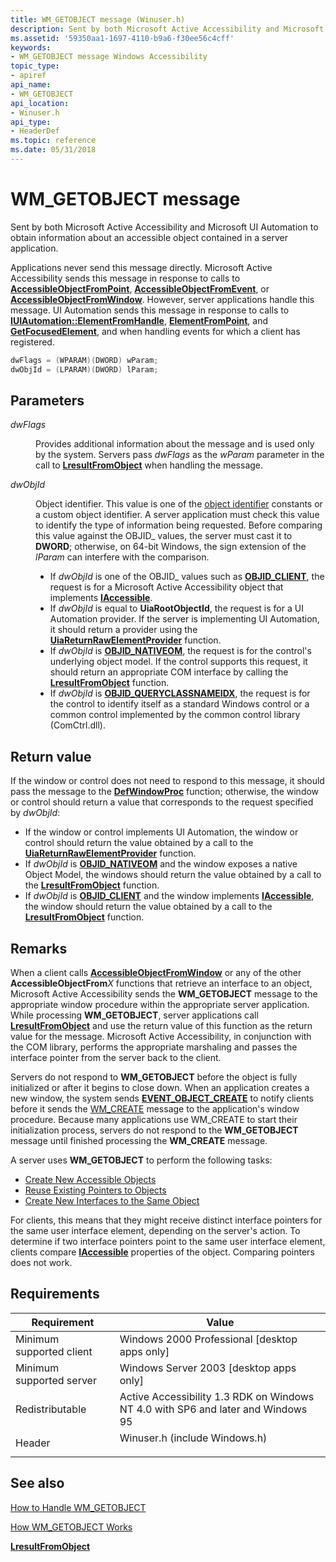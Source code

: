 ```yaml
---
title: WM_GETOBJECT message (Winuser.h)
description: Sent by both Microsoft Active Accessibility and Microsoft UI Automation to obtain information about an accessible object contained in a server application.
ms.assetid: '59350aa1-1697-4110-b9a6-f30ee56c4cff'
keywords:
- WM_GETOBJECT message Windows Accessibility
topic_type:
- apiref
api_name:
- WM_GETOBJECT
api_location:
- Winuser.h
api_type:
- HeaderDef
ms.topic: reference
ms.date: 05/31/2018
---
```


# WM\_GETOBJECT message

Sent by both Microsoft Active Accessibility and Microsoft UI Automation to obtain information about an accessible object contained in a server application.

Applications never send this message directly. Microsoft Active Accessibility sends this message in response to calls to [**AccessibleObjectFromPoint**](/windows/desktop/api/Oleacc/nf-oleacc-accessibleobjectfrompoint), [**AccessibleObjectFromEvent**](/windows/desktop/api/Oleacc/nf-oleacc-accessibleobjectfromevent), or [**AccessibleObjectFromWindow**](/windows/desktop/api/Oleacc/nf-oleacc-accessibleobjectfromwindow). However, server applications handle this message. UI Automation sends this message in response to calls to [**IUIAutomation::ElementFromHandle**](/windows/desktop/api/UIAutomationClient/nf-uiautomationclient-iuiautomation-elementfromhandle), [**ElementFromPoint**](/windows/desktop/api/UIAutomationClient/nf-uiautomationclient-iuiautomation-elementfrompoint), and [**GetFocusedElement**](/windows/desktop/api/UIAutomationClient/nf-uiautomationclient-iuiautomation-getfocusedelement), and when handling events for which a client has registered.


```C++
dwFlags = (WPARAM)(DWORD) wParam;
dwObjId = (LPARAM)(DWORD) lParam;
```



## Parameters

<dl> <dt>

*dwFlags* 
</dt> <dd>

Provides additional information about the message and is used only by the system. Servers pass *dwFlags* as the *wParam* parameter in the call to [**LresultFromObject**](/windows/desktop/api/Oleacc/nf-oleacc-lresultfromobject) when handling the message.

</dd> <dt>

*dwObjId* 
</dt> <dd>

Object identifier. This value is one of the [object identifier](object-identifiers.md) constants or a custom object identifier. A server application must check this value to identify the type of information being requested. Before comparing this value against the OBJID\_ values, the server must cast it to **DWORD**; otherwise, on 64-bit Windows, the sign extension of the *lParam* can interfere with the comparison.

-   If *dwObjId* is one of the OBJID\_ values such as [**OBJID\_CLIENT**](object-identifiers.md), the request is for a Microsoft Active Accessibility object that implements [**IAccessible**](/windows/desktop/api/oleacc/nn-oleacc-iaccessible).
-   If *dwObjId* is equal to **UiaRootObjectId**, the request is for a UI Automation provider. If the server is implementing UI Automation, it should return a provider using the [**UiaReturnRawElementProvider**](/windows/desktop/api/UIAutomationCoreApi/nf-uiautomationcoreapi-uiareturnrawelementprovider) function.
-   If *dwObjId* is [**OBJID\_NATIVEOM**](object-identifiers.md), the request is for the control's underlying object model. If the control supports this request, it should return an appropriate COM interface by calling the [**LresultFromObject**](/windows/desktop/api/Oleacc/nf-oleacc-lresultfromobject) function.
-   If *dwObjId* is [**OBJID\_QUERYCLASSNAMEIDX**](object-identifiers.md), the request is for the control to identify itself as a standard Windows control or a common control implemented by the common control library (ComCtrl.dll).

</dd> </dl>

## Return value

If the window or control does not need to respond to this message, it should pass the message to the [**DefWindowProc**](/windows/desktop/api/winuser/nf-winuser-defwindowproca) function; otherwise, the window or control should return a value that corresponds to the request specified by *dwObjId*:

-   If the window or control implements UI Automation, the window or control should return the value obtained by a call to the [**UiaReturnRawElementProvider**](/windows/desktop/api/UIAutomationCoreApi/nf-uiautomationcoreapi-uiareturnrawelementprovider) function.
-   If *dwObjId* is [**OBJID\_NATIVEOM**](object-identifiers.md) and the window exposes a native Object Model, the windows should return the value obtained by a call to the [**LresultFromObject**](/windows/desktop/api/Oleacc/nf-oleacc-lresultfromobject) function.
-   If *dwObjId* is [**OBJID\_CLIENT**](object-identifiers.md) and the window implements [**IAccessible**](/windows/desktop/api/oleacc/nn-oleacc-iaccessible), the window should return the value obtained by a call to the [**LresultFromObject**](/windows/desktop/api/Oleacc/nf-oleacc-lresultfromobject) function.

## Remarks

When a client calls [**AccessibleObjectFromWindow**](/windows/desktop/api/Oleacc/nf-oleacc-accessibleobjectfromwindow) or any of the other **AccessibleObjectFrom***X* functions that retrieve an interface to an object, Microsoft Active Accessibility sends the **WM\_GETOBJECT** message to the appropriate window procedure within the appropriate server application. While processing **WM\_GETOBJECT**, server applications call [**LresultFromObject**](/windows/desktop/api/Oleacc/nf-oleacc-lresultfromobject) and use the return value of this function as the return value for the message. Microsoft Active Accessibility, in conjunction with the COM library, performs the appropriate marshaling and passes the interface pointer from the server back to the client.

Servers do not respond to **WM\_GETOBJECT** before the object is fully initialized or after it begins to close down. When an application creates a new window, the system sends [**EVENT\_OBJECT\_CREATE**](event-constants.md) to notify clients before it sends the [WM\_CREATE](../winmsg/wm-create.md) message to the application's window procedure. Because many applications use WM\_CREATE to start their initialization process, servers do not respond to the **WM\_GETOBJECT** message until finished processing the **WM\_CREATE** message.

A server uses **WM\_GETOBJECT** to perform the following tasks:

-   [Create New Accessible Objects](create-new-accessible-objects.md)
-   [Reuse Existing Pointers to Objects](reuse-existing-pointers-to-objects.md)
-   [Create New Interfaces to the Same Object](create-new-interfaces-to-the-same-object.md)

For clients, this means that they might receive distinct interface pointers for the same user interface element, depending on the server's action. To determine if two interface pointers point to the same user interface element, clients compare [**IAccessible**](/windows/desktop/api/oleacc/nn-oleacc-iaccessible) properties of the object. Comparing pointers does not work.

## Requirements



| Requirement | Value |
|-------------------------------------|----------------------------------------------------------------------------------------------------------|
| Minimum supported client<br/> | Windows 2000 Professional \[desktop apps only\]<br/>                                               |
| Minimum supported server<br/> | Windows Server 2003 \[desktop apps only\]<br/>                                                     |
| Redistributable<br/>          | Active Accessibility 1.3 RDK on Windows NT 4.0 with SP6 and later and Windows 95<br/>              |
| Header<br/>                   | <dl> <dt>Winuser.h (include Windows.h)</dt> </dl> |



## See also

<dl> <dt>

[How to Handle WM\_GETOBJECT](how-to-handle-wm-getobject.md)
</dt> <dt>

[How WM\_GETOBJECT Works](how-wm-getobject-works.md)
</dt> <dt>

[**LresultFromObject**](/windows/desktop/api/Oleacc/nf-oleacc-lresultfromobject)
</dt> </dl>

 

